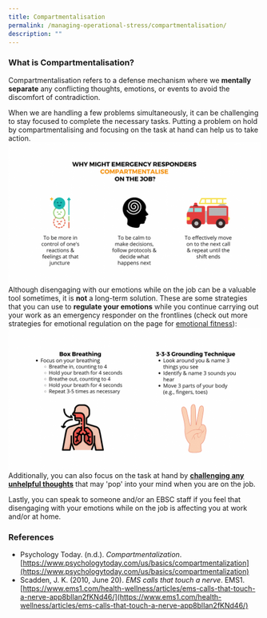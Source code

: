 ```yaml
---
title: Compartmentalisation
permalink: /managing-operational-stress/compartmentalisation/
description: ""
---
```

### What is Compartmentalisation?
Compartmentalisation refers to a defense mechanism where we **mentally separate** any conflicting thoughts, emotions, or events to avoid the discomfort of contradiction. 

When we are handling a few problems simultaneously, it can be challenging to stay focused to complete the necessary tasks. Putting a problem on hold by compartmentalising and focusing on the task at hand can help us to take action.
![](/images/compartmentalisation%201%20(larger).png)
Although disengaging with our emotions while on the job can be a valuable tool sometimes, it is **not** a long-term solution. 
These are some strategies that you can use to **regulate your emotions** while you continue carrying out your work as an emergency responder on the frontlines (check out more strategies for emotional regulation on the page for [emotional fitness](/being-a-resilient-responder/emotional-fitness)): 
![](/images/compartmentalisation%202%20(latest).png)
Additionally, you can also focus on the task at hand by **[challenging any unhelpful thoughts](/being-a-resilient-responder/mental-fitness)** that may 'pop' into your mind when you are on the job. 

Lastly, you can speak to someone and/or an EBSC staff if you feel that disengaging with your emotions while on the job is affecting you at work and/or at home.

### References
* Psychology Today. (n.d.). *Compartmentalization*. [https://www.psychologytoday.com/us/basics/compartmentalization](https://www.psychologytoday.com/us/basics/compartmentalization)
* Scadden, J. K. (2010, June 20). *EMS calls that touch a nerve*. EMS1. [https://www.ems1.com/health-wellness/articles/ems-calls-that-touch-a-nerve-app8blIan2fKNd46/](https://www.ems1.com/health-wellness/articles/ems-calls-that-touch-a-nerve-app8blIan2fKNd46/)